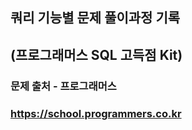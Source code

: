 ##
## 쿼리 기능별 문제 풀이과정 기록
## (프로그래머스 SQL 고득점 Kit)
### 문제 출처 - 프로그래머스
### https://school.programmers.co.kr
##
